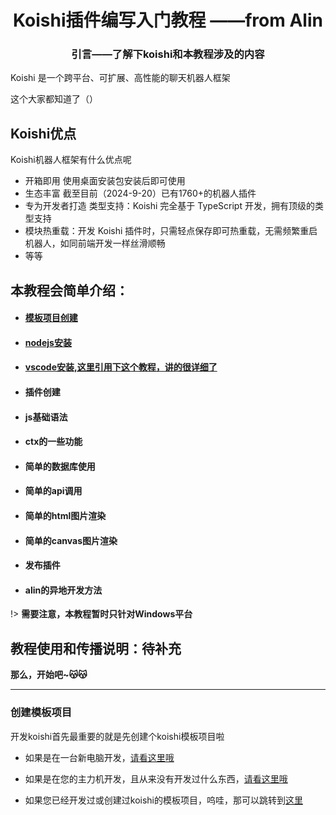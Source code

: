 
<center>
<h1>Koishi插件编写入门教程
——from Alin
<h3>引言——了解下koishi和本教程涉及的内容
</center>

 Koishi 是一个跨平台、可扩展、高性能的聊天机器人框架

这个大家都知道了（）


## Koishi优点
 Koishi机器人框架有什么优点呢
- 开箱即用
使用桌面安装包安装后即可使用
- 生态丰富
截至目前（2024-9-20）已有1760+的机器人插件
- 专为开发者打造
类型支持：Koishi 完全基于 TypeScript 开发，拥有顶级的类型支持
- 模块热重载：开发 Koishi 插件时，只需轻点保存即可热重载，无需频繁重启机器人，如同前端开发一样丝滑顺畅
- 等等


## 本教程会简单介绍：
 - #### [模板项目创建](p1/p2.md)
 - #### [nodejs安装](p1/p1.md)
 - #### [vscode安装,这里引用下这个教程，讲的很详细了](https://cloud.tencent.com/developer/article/2119156)
 - #### 插件创建
 - #### js基础语法
 - #### ctx的一些功能
 - #### 简单的数据库使用
 - #### 简单的api调用
 - #### 简单的html图片渲染
 - #### 简单的canvas图片渲染
 - #### 发布插件
 - #### alin的异地开发方法

!> **需要注意，本教程暂时只针对Windows平台**

## 教程使用和传播说明：待补充

**那么，开始吧~😽😽**

---

### 创建模板项目

开发koishi首先最重要的就是先创建个koishi模板项目啦

* 如果是在一台新电脑开发，[请看这里哦](p1/p1.md) 

* 如果是在您的主力机开发，且从来没有开发过什么东西，[请看这里哦](p1/p1.md) 

* 如果您已经开发过或创建过koishi的模板项目，呜哇，那可以跳转到[这里]()
  

